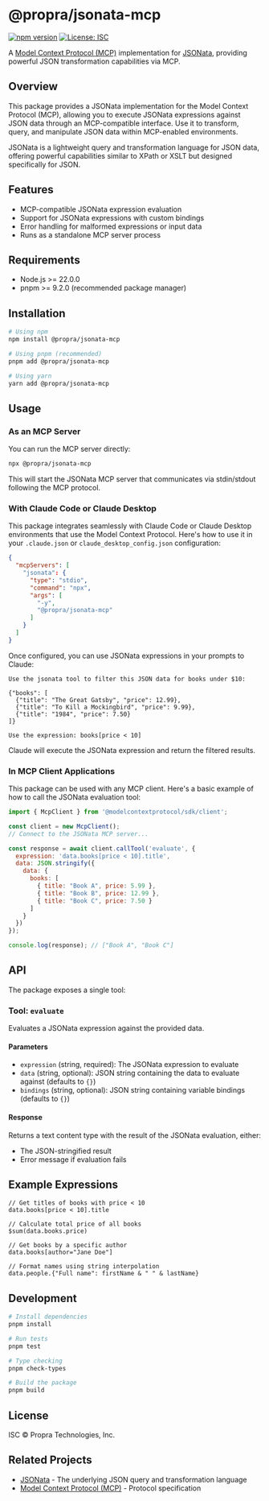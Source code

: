 # @propra/jsonata-mcp

[![npm version](https://img.shields.io/npm/v/@propra/jsonata-mcp.svg)](https://www.npmjs.com/package/@propra/jsonata-mcp)
[![License: ISC](https://img.shields.io/badge/License-ISC-blue.svg)](https://opensource.org/licenses/ISC)

A [Model Context Protocol (MCP)](https://github.com/modelcontextprotocol/mcp) implementation for [JSONata](https://jsonata.org/), providing powerful JSON transformation capabilities via MCP.

## Overview

This package provides a JSONata implementation for the Model Context Protocol (MCP), allowing you to execute JSONata expressions against JSON data through an MCP-compatible interface. Use it to transform, query, and manipulate JSON data within MCP-enabled environments.

JSONata is a lightweight query and transformation language for JSON data, offering powerful capabilities similar to XPath or XSLT but designed specifically for JSON.

## Features

- MCP-compatible JSONata expression evaluation
- Support for JSONata expressions with custom bindings
- Error handling for malformed expressions or input data
- Runs as a standalone MCP server process

## Requirements

- Node.js >= 22.0.0
- pnpm >= 9.2.0 (recommended package manager)

## Installation

```bash
# Using npm
npm install @propra/jsonata-mcp

# Using pnpm (recommended)
pnpm add @propra/jsonata-mcp

# Using yarn
yarn add @propra/jsonata-mcp
```

## Usage

### As an MCP Server

You can run the MCP server directly:

```bash
npx @propra/jsonata-mcp
```

This will start the JSONata MCP server that communicates via stdin/stdout following the MCP protocol.

### With Claude Code or Claude Desktop

This package integrates seamlessly with Claude Code or Claude Desktop environments that use the Model Context Protocol. Here's how to use it in your `.claude.json` or `claude_desktop_config.json` configuration:

```json
{
  "mcpServers": [
    "jsonata": {
      "type": "stdio",
      "command": "npx",
      "args": [
        "-y",
        "@propra/jsonata-mcp"
      ]
    }
  ]
}
```

Once configured, you can use JSONata expressions in your prompts to Claude:

```
Use the jsonata tool to filter this JSON data for books under $10:

{"books": [
  {"title": "The Great Gatsby", "price": 12.99},
  {"title": "To Kill a Mockingbird", "price": 9.99},
  {"title": "1984", "price": 7.50}
]}

Use the expression: books[price < 10]
```

Claude will execute the JSONata expression and return the filtered results.

### In MCP Client Applications

This package can be used with any MCP client. Here's a basic example of how to call the JSONata evaluation tool:

```javascript
import { McpClient } from '@modelcontextprotocol/sdk/client';

const client = new McpClient();
// Connect to the JSONata MCP server...

const response = await client.callTool('evaluate', {
  expression: 'data.books[price < 10].title',
  data: JSON.stringify({
    data: {
      books: [
        { title: "Book A", price: 5.99 },
        { title: "Book B", price: 12.99 },
        { title: "Book C", price: 7.50 }
      ]
    }
  })
});

console.log(response); // ["Book A", "Book C"]
```

## API

The package exposes a single tool:

### Tool: `evaluate`

Evaluates a JSONata expression against the provided data.

#### Parameters

- `expression` (string, required): The JSONata expression to evaluate
- `data` (string, optional): JSON string containing the data to evaluate against (defaults to `{}`)
- `bindings` (string, optional): JSON string containing variable bindings (defaults to `{}`)

#### Response

Returns a text content type with the result of the JSONata evaluation, either:
- The JSON-stringified result
- Error message if evaluation fails

## Example Expressions

```
// Get titles of books with price < 10
data.books[price < 10].title

// Calculate total price of all books
$sum(data.books.price)

// Get books by a specific author
data.books[author="Jane Doe"]

// Format names using string interpolation
data.people.{"Full name": firstName & " " & lastName}
```

## Development

```bash
# Install dependencies
pnpm install

# Run tests
pnpm test

# Type checking
pnpm check-types

# Build the package
pnpm build
```

## License

ISC © Propra Technologies, Inc.

## Related Projects

- [JSONata](https://jsonata.org/) - The underlying JSON query and transformation language
- [Model Context Protocol (MCP)](https://github.com/modelcontextprotocol/mcp) - Protocol specification